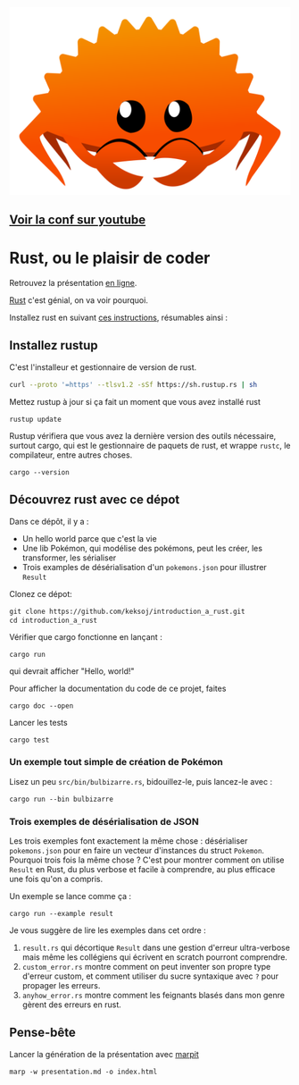 ![img](img/rustacean-orig-noshadow.svg)

## [Voir la conf sur youtube](https://youtu.be/68Yw_n6SySk)

# Rust, ou le plaisir de coder

Retrouvez la présentation [en ligne](https://keksoj.github.io/introduction-a-rust).

[Rust](https://www.rust-lang.org/) c'est génial, on va voir pourquoi.

Installez rust en suivant [ces instructions](https://www.rust-lang.org/learn/get-started),
résumables ainsi :

## Installez rustup

C'est l'installeur et gestionnaire de version de rust.

```sh
curl --proto '=https' --tlsv1.2 -sSf https://sh.rustup.rs | sh
```

Mettez rustup à jour si ça fait un moment que vous avez installé rust

    rustup update

Rustup vérifiera que vous avez la dernière version des outils nécessaire, surtout cargo, qui est le gestionnaire de paquets de rust, et wrappe `rustc`, le compilateur, entre autres choses.

    cargo --version

## Découvrez rust avec ce dépot

Dans ce dépôt, il y a :

-   Un hello world parce que c'est la vie
-   Une lib Pokémon, qui modélise des pokémons, peut les créer, les transformer, les sérialiser
-   Trois examples de désérialisation d'un `pokemons.json` pour illustrer `Result`

Clonez ce dépot:

    git clone https://github.com/keksoj/introduction_a_rust.git
    cd introduction_a_rust

Vérifier que cargo fonctionne en lançant :

    cargo run

qui devrait afficher "Hello, world!"

Pour afficher la documentation du code de ce projet, faites

    cargo doc --open

Lancer les tests

    cargo test

### Un exemple tout simple de création de Pokémon

Lisez un peu `src/bin/bulbizarre.rs`, bidouillez-le, puis lancez-le avec :

    cargo run --bin bulbizarre

### Trois exemples de désérialisation de JSON

Les trois exemples font exactement la même chose : désérialiser `pokemons.json` pour en faire un vecteur d'instances du struct `Pokemon`.
Pourquoi trois fois la même chose ? C'est pour montrer comment on utilise `Result` en Rust, du plus verbose et facile à comprendre, au plus efficace une fois qu'on a compris.

Un exemple se lance comme ça :

    cargo run --example result

Je vous suggère de lire les exemples dans cet ordre :

1. `result.rs` qui décortique `Result` dans une gestion d'erreur ultra-verbose mais même les collégiens qui écrivent en scratch pourront comprendre.
2. `custom_error.rs` montre comment on peut inventer son propre type d'erreur custom, et comment utiliser du sucre syntaxique avec `?` pour propager les erreurs.
3. `anyhow_error.rs` montre comment les feignants blasés dans mon genre gèrent des erreurs en rust.

## Pense-bête

Lancer la génération de la présentation avec [marpit](https://marpit.marp.app/)

    marp -w presentation.md -o index.html
